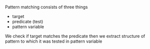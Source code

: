 Pattern matching consists of three things
- target 
- predicate (test)
- pattern variable 

We check if target matches the predicate then we extract structure of pattern to which it was tested in pattern variable
